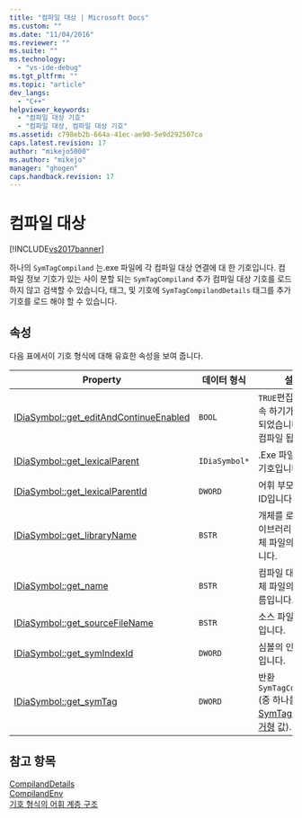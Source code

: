 ```yaml
---
title: "컴파일 대상 | Microsoft Docs"
ms.custom: ""
ms.date: "11/04/2016"
ms.reviewer: ""
ms.suite: ""
ms.technology: 
  - "vs-ide-debug"
ms.tgt_pltfrm: ""
ms.topic: "article"
dev_langs: 
  - "C++"
helpviewer_keywords: 
  - "컴파일 대상 기호"
  - "컴파일 대상, 컴파일 대상 기호"
ms.assetid: c798eb2b-664a-41ec-ae90-5e9d292507ca
caps.latest.revision: 17
author: "mikejo5000"
ms.author: "mikejo"
manager: "ghogen"
caps.handback.revision: 17
---
```

# 컴파일 대상
[!INCLUDE[vs2017banner](../../code-quality/includes/vs2017banner.md)]

하나의 `SymTagCompiland` 는.exe 파일에 각 컴파일 대상 연결에 대 한 기호입니다.  컴파일 정보 기호가 있는 사이 분할 되는 `SymTagCompiland` 추가 컴파일 대상 기호를 로드 하지 않고 검색할 수 있습니다, 태그, 및 기호에 `SymTagCompilandDetails` 태그를 추가 기호를 로드 해야 할 수 있습니다.  
  
## 속성  
 다음 표에서이 기호 형식에 대해 유효한 속성을 보여 줍니다.  
  
|Property|데이터 형식|설명|  
|--------------|------------|--------|  
|[IDiaSymbol::get\_editAndContinueEnabled](../../debugger/debug-interface-access/idiasymbol-get-editandcontinueenabled.md)|`BOOL`|`TRUE`편집 하며 계속 하기가 활성화 되었습니다 경우에 컴파일 됩니다.|  
|[IDiaSymbol::get\_lexicalParent](../../debugger/debug-interface-access/idiasymbol-get-lexicalparent.md)|`IDiaSymbol*`|.Exe 파일에 대 한 기호입니다.|  
|[IDiaSymbol::get\_lexicalParentId](../../debugger/debug-interface-access/idiasymbol-get-lexicalparentid.md)|`DWORD`|어휘 부모 심볼의 ID입니다.|  
|[IDiaSymbol::get\_libraryName](../../debugger/debug-interface-access/idiasymbol-get-libraryname.md)|`BSTR`|개체를 로드 한 라이브러리 또는 개체 파일의 이름입니다.|  
|[IDiaSymbol::get\_name](../../debugger/debug-interface-access/idiasymbol-get-name.md)|`BSTR`|컴파일 대상의 개체 파일의 파일 이름입니다.|  
|[IDiaSymbol::get\_sourceFileName](../../debugger/debug-interface-access/idiasymbol-get-sourcefilename.md)|`BSTR`|소스 파일의 이름입니다.|  
|[IDiaSymbol::get\_symIndexId](../../debugger/debug-interface-access/idiasymbol-get-symindexid.md)|`DWORD`|심볼의 인덱스 ID입니다.|  
|[IDiaSymbol::get\_symTag](../../debugger/debug-interface-access/idiasymbol-get-symtag.md)|`DWORD`|반환 `SymTagCompiland` \(중 하나를 [SymTagEnum 열거형](../../debugger/debug-interface-access/symtagenum.md) 값\).|  
  
## 참고 항목  
 [CompilandDetails](../../debugger/debug-interface-access/compilanddetails.md)   
 [CompilandEnv](../../debugger/debug-interface-access/compilandenv.md)   
 [기호 형식의 어휘 계층 구조](../../debugger/debug-interface-access/lexical-hierarchy-of-symbol-types.md)